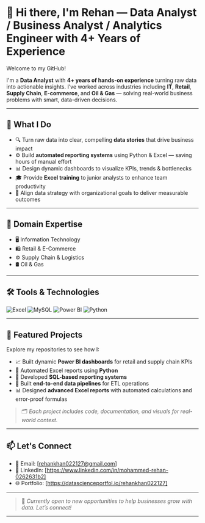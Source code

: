 # 👋 Hi there, I'm Rehan — Data Analyst / Business Analyst / Analytics Engineer with 4+ Years of Experience

Welcome to my GitHub!

I'm a **Data Analyst** with **4+ years of hands-on experience** turning raw data into actionable insights. I’ve worked across industries including **IT**, **Retail**, **Supply Chain**, **E-commerce**, and **Oil & Gas** — solving real-world business problems with smart, data-driven decisions.

---

## 🧠 What I Do

- 🔍 Turn raw data into clear, compelling **data stories** that drive business impact  
- ⚙️ Build **automated reporting systems** using Python & Excel — saving hours of manual effort  
- 📊 Design dynamic dashboards to visualize KPIs, trends & bottlenecks  
- 🎓 Provide **Excel training** to junior analysts to enhance team productivity  
- 🎯 Align data strategy with organizational goals to deliver measurable outcomes  

---

## 💼 Domain Expertise

- 🖥️ Information Technology  
- 🛍️ Retail & E-Commerce  
- ⚙️ Supply Chain & Logistics  
- 🛢️ Oil & Gas  

---

## 🛠️ Tools & Technologies

<p align="left">
  <img src="https://img.shields.io/badge/Excel-217346?style=for-the-badge&logo=microsoft-excel&logoColor=white" alt="Excel" />
  <img src="https://img.shields.io/badge/MySQL-005C84?style=for-the-badge&logo=mysql&logoColor=white" alt="MySQL" />
  <img src="https://img.shields.io/badge/Power%20BI-F2C811?style=for-the-badge&logo=powerbi&logoColor=black" alt="Power BI" />
  <img src="https://img.shields.io/badge/Python-3776AB?style=for-the-badge&logo=python&logoColor=white" alt="Python" />
</p>

---

## 📂 Featured Projects

Explore my repositories to see how I:

- 📈 Built dynamic **Power BI dashboards** for retail and supply chain KPIs  
- 🐍 Automated Excel reports using **Python**  
- 🧾 Developed **SQL-based reporting systems**   
- 🔄 Built **end-to-end data pipelines** for ETL operations
- 📊 Designed **advanced Excel reports** with automated calculations and error-proof formulas

> 🗂️ *Each project includes code, documentation, and visuals for real-world context.*

---

## 📫 Let's Connect

- 📧 Email: [rehankhan022127@gmail.com]  
- 💼 LinkedIn: [https://www.linkedin.com/in/mohammed-rehan-0262631b2] 
- 🌐 Portfolio: [https://datascienceportfol.io/rehankhan022127]

---

> 🚀 *Currently open to new opportunities to help businesses grow with data. Let’s connect!*

---
